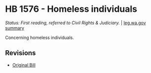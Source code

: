 # HB 1576 - Homeless individuals
*Status: First reading, referred to Civil Rights & Judiciary.* | [leg.wa.gov summary](https://app.leg.wa.gov/billsummary?BillNumber=1576&Year=2021)

Concerning homeless individuals.

## Revisions
* [Original Bill](1/)